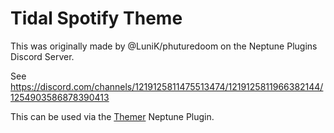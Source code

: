 # Tidal Spotify Theme

This was originally made by @LuniK/phuturedoom on the Neptune Plugins Discord Server.

See https://discord.com/channels/1219125811475513474/1219125811966382144/1254903586878390413

This can be used via the [Themer](https://github.com/Inrixia/neptune-plugins?tab=readme-ov-file#themer) Neptune Plugin.
